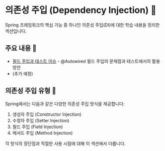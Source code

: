 # 의존성 주입 (Dependency Injection) 💉

Spring 프레임워크의 핵심 기능 중 하나인 의존성 주입(DI)에 대한 학습 내용을 정리한 섹션입니다.

## 주요 내용 📝

- [필드 주입과 테스트 이슈](./FieldInjectionAndTestIssues.md) - @Autowired 필드 주입의 문제점과 테스트에서의 활용 방안
- (추가 예정)

## 의존성 주입 유형 🔄

Spring에서는 다음과 같은 다양한 의존성 주입 방식을 제공합니다:

1. 생성자 주입 (Constructor Injection)
2. 수정자 주입 (Setter Injection)
3. 필드 주입 (Field Injection)
4. 메서드 주입 (Method Injection)

각 방식의 장단점과 적절한 사용 시점에 대해 이 섹션에서 다룹니다. 